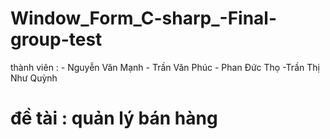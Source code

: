 # Window_Form_C-sharp_-Final-group-test
thành viên : - Nguyễn Văn Mạnh
             - Trần Văn Phúc
             - Phan Đức Thọ
             -Trần Thị Như Quỳnh
# đề tài : quản lý bán hàng

